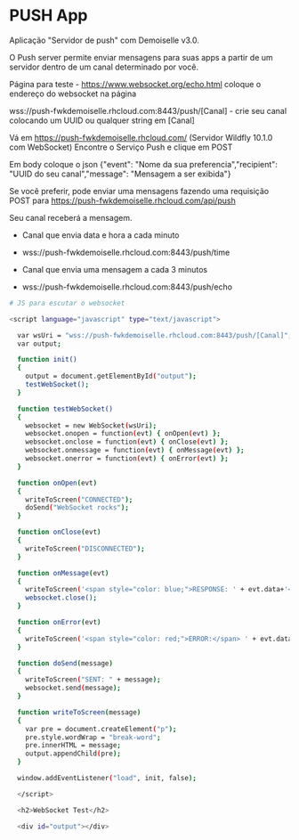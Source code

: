 # PUSH App
Aplicação "Servidor de push" com Demoiselle v3.0.

O Push server permite enviar mensagens para suas apps a partir de um servidor dentro de um canal determinado por você.

Página para teste - https://www.websocket.org/echo.html
coloque o endereço do websocket na página

wss://push-fwkdemoiselle.rhcloud.com:8443/push/[Canal] - crie seu canal colocando um UUID ou qualquer string em [Canal]

Vá em https://push-fwkdemoiselle.rhcloud.com/ (Servidor Wildfly 10.1.0 com WebSocket) 
Encontre o Serviço Push e clique em POST

Em body coloque o json
{"event": "Nome da sua preferencia","recipient": "UUID do seu canal","message": "Mensagem a ser exibida"} 

Se você preferir, pode enviar uma mensagens fazendo uma requisição POST para 
https://push-fwkdemoiselle.rhcloud.com/api/push

Seu canal receberá a mensagem. 

* Canal que envia data e hora a cada minuto
* wss://push-fwkdemoiselle.rhcloud.com:8443/push/time

* Canal que envia uma mensagem a cada 3 minutos
* wss://push-fwkdemoiselle.rhcloud.com:8443/push/echo

```bash
# JS para escutar o websocket

<script language="javascript" type="text/javascript">

  var wsUri = "wss://push-fwkdemoiselle.rhcloud.com:8443/push/[Canal]";
  var output;

  function init()
  {
    output = document.getElementById("output");
    testWebSocket();
  }

  function testWebSocket()
  {
    websocket = new WebSocket(wsUri);
    websocket.onopen = function(evt) { onOpen(evt) };
    websocket.onclose = function(evt) { onClose(evt) };
    websocket.onmessage = function(evt) { onMessage(evt) };
    websocket.onerror = function(evt) { onError(evt) };
  }

  function onOpen(evt)
  {
    writeToScreen("CONNECTED");
    doSend("WebSocket rocks");
  }

  function onClose(evt)
  {
    writeToScreen("DISCONNECTED");
  }

  function onMessage(evt)
  {
    writeToScreen('<span style="color: blue;">RESPONSE: ' + evt.data+'</span>');
    websocket.close();
  }

  function onError(evt)
  {
    writeToScreen('<span style="color: red;">ERROR:</span> ' + evt.data);
  }

  function doSend(message)
  {
    writeToScreen("SENT: " + message);
    websocket.send(message);
  }

  function writeToScreen(message)
  {
    var pre = document.createElement("p");
    pre.style.wordWrap = "break-word";
    pre.innerHTML = message;
    output.appendChild(pre);
  }

  window.addEventListener("load", init, false);

  </script>

  <h2>WebSocket Test</h2>

  <div id="output"></div>
```
